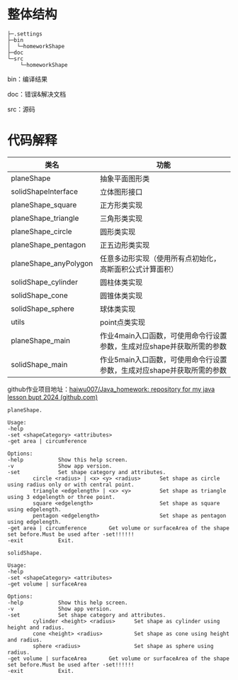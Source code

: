 # 整体结构

```
├─.settings
├─bin
│  └─homeworkShape
├─doc	
└─src
    └─homeworkShape
```

bin：编译结果

doc：错误&解决文档

src：源码

# 代码解释

| 类名                  | 功能                                                         |
| --------------------- | ------------------------------------------------------------ |
| planeShape            | 抽象平面图形类                                               |
| solidShapeInterface   | 立体图形接口                                                 |
| planeShape_square     | 正方形类实现                                                 |
| planeShape_triangle   | 三角形类实现                                                 |
| planeShape_circle     | 圆形类实现                                                   |
| planeShape_pentagon   | 正五边形类实现                                               |
| planeShape_anyPolygon | 任意多边形实现（使用所有点初始化，高斯面积公式计算面积）     |
| solidShape_cylinder   | 圆柱体类实现                                                 |
| solidShape_cone       | 圆锥体类实现                                                 |
| solidShape_sphere     | 球体类实现                                                   |
| utils                 | point点类实现                                                |
| planeShape_main       | 作业4main入口函数，可使用命令行设置参数，生成对应shape并获取所需的参数 |
| solidShape_main       | 作业5main入口函数，可使用命令行设置参数，生成对应shape并获取所需的参数 |

 github作业项目地址：[haiwu007/Java_homework: repository for my java lesson bupt 2024 (github.com)](https://github.com/haiwu007/Java_homework)

 ```
 planeShape.
 
 Usage:
 -help
 -set <shapeCategory> <attributes>
 -get area | circumference
 
 Options:
 -help           Show this help screen.
 -v              Show app version.
 -set            Set shape category and attributes.
         circle <radius> | <x> <y> <radius>      Set shape as circle using radius only or with central point.
         triangle <edgelength> | <x> <y>         Set shape as triangle using 3 edgelength or three point.
         square <edgelength>                     Set shape as square using edgelength.
         pentagon <edgelength>                   Set shape as pentagon using edgelength.
 -get area | circumference       Get volume or surfaceArea of the shape set before.Must be used after -set!!!!!!
 -exit           Exit.
 ```

```
solidShape.

Usage:
-help
-set <shapeCategory> <attributes>
-get volume | surfaceArea

Options:
-help           Show this help screen.
-v              Show app version.
-set            Set shape category and attributes.
        cylinder <height> <radius>      Set shape as cylinder using height and radius.
        cone <height> <radius>          Set shape as cone using height and radius.
        sphere <radius>                 Set shape as sphere using radius.
-get volume | surfaceArea       Get volume or surfaceArea of the shape set before.Must be used after -set!!!!!!
-exit           Exit.
```



